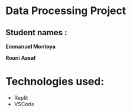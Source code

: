 # Data Processing Project

## __Student names :__

<b>Emmanuel Montoya</b>

<b>Rouni Assaf</b>

# Technologies used:

- Replit
- VSCode
